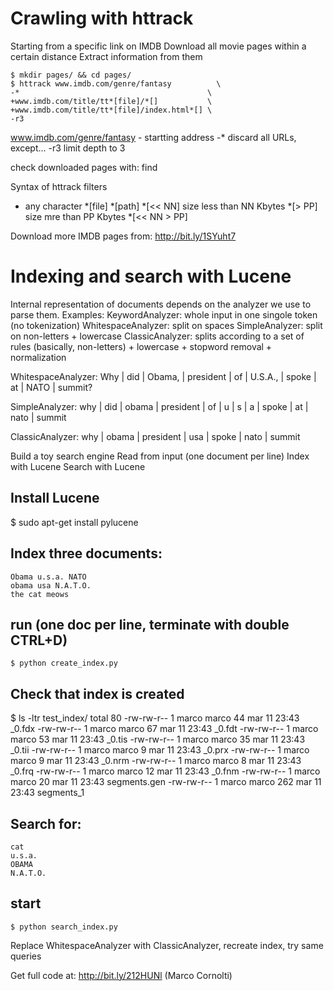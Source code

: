 Crawling with httrack
==============================

Starting from a specific link on IMDB
Download all movie pages within a certain distance
Extract information from them


    $ mkdir pages/ && cd pages/
    $ httrack www.imdb.com/genre/fantasy          \
    -*                                          \
    +www.imdb.com/title/tt*[file]/*[]           \
    +www.imdb.com/title/tt*[file]/index.html*[] \
    -r3

www.imdb.com/genre/fantasy - startting address
-*  discard all URLs, except...
-r3 limit depth to 3

check downloaded pages with: find

Syntax of httrack filters
* any character
*[file]
*[path]
*[<< NN] size less than NN Kbytes
*[> PP] size mre than PP Kbytes
*[<< NN > PP]

Download more IMDB pages from:
http://bit.ly/1SYuht7


Indexing and search with Lucene
===============================

Internal representation of documents depends on the analyzer we use to parse them.
Examples:
    KeywordAnalyzer: whole input in one singole token (no tokenization)
    WhitespaceAnalyzer: split on spaces
    SimpleAnalyzer: split on non-letters + lowercase
    ClassicAnalyzer: splits according to a set of rules (basically, non-letters)
     + lowercase + stopword removal + normalization

WhitespaceAnalyzer:
Why  | did | Obama, | president | of | U.S.A., | spoke | at | NATO | summit?

SimpleAnalyzer:
why  | did | obama | president | of | u | s | a | spoke | at | nato | summit

ClassicAnalyzer:
why | obama | president | usa | spoke | nato | summit


Build a toy search engine
Read from input (one document per line)
Index with Lucene
Search with Lucene


Install Lucene
--------------------------------
$ sudo apt-get install pylucene


Index three documents:
----------------------------------
    Obama u.s.a. NATO
    obama usa N.A.T.O.
    the cat meows


run
(one doc per line,
terminate with double CTRL+D)
------------------------------------
    $ python create_index.py


Check that index is created
----------------------------------
$ ls -ltr test_index/
total 80
-rw-rw-r-- 1 marco marco  44 mar 11 23:43 _0.fdx
-rw-rw-r-- 1 marco marco  67 mar 11 23:43 _0.fdt
-rw-rw-r-- 1 marco marco  53 mar 11 23:43 _0.tis
-rw-rw-r-- 1 marco marco  35 mar 11 23:43 _0.tii
-rw-rw-r-- 1 marco marco   9 mar 11 23:43 _0.prx
-rw-rw-r-- 1 marco marco   9 mar 11 23:43 _0.nrm
-rw-rw-r-- 1 marco marco   8 mar 11 23:43 _0.frq
-rw-rw-r-- 1 marco marco  12 mar 11 23:43 _0.fnm
-rw-rw-r-- 1 marco marco  20 mar 11 23:43 segments.gen
-rw-rw-r-- 1 marco marco 262 mar 11 23:43 segments_1


Search for:
-----------------------------------
    cat
    u.s.a.
    OBAMA
    N.A.T.O.

start
------------------------------------

    $ python search_index.py


Replace WhitespaceAnalyzer with ClassicAnalyzer,
recreate index, try same queries


Get full code at:
http://bit.ly/212HUNl (Marco Cornolti)
